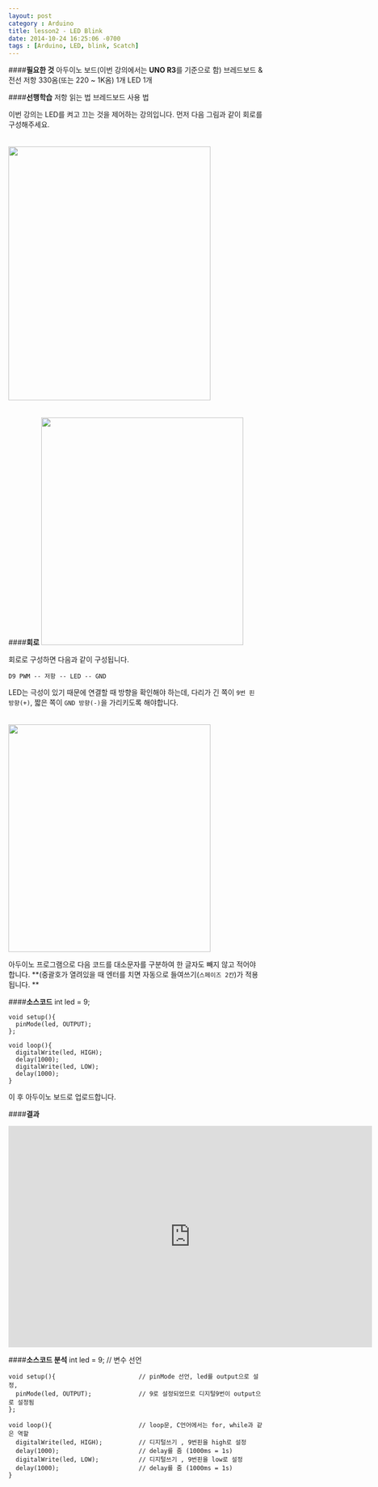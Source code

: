 ```yaml
---
layout: post
category : Arduino
title: lesson2 - LED Blink
date: 2014-10-24 16:25:06 -0700
tags : [Arduino, LED, blink, Scatch]
---
```


####**필요한 것**
    아두이노 보드(이번 강의에서는 **UNO R3**를 기준으로 함)
    브레드보드 & 전선
    저항 330옴(또는 220 ~ 1K옴) 1개
    LED 1개
    
####**선행학습**
    저항 읽는 법
    브레드보드 사용 법
    
이번 강의는 LED를 켜고 끄는 것을 제어하는 강의입니다.
먼저 다음 그림과 같이 회로를 구성해주세요.

<img class="irc_mi" style="margin-top: 20px;" src="https://lh3.googleusercontent.com/-LCUy3w9ySW4/VFZPurV5wII/AAAAAAAAADQ/uOPnzjhG_OU/w496-h623-no/led1.png" width="400" height="502">

####**회로**
<img class="irc_mi" style="margin-top: 20px;" src="https://lh5.googleusercontent.com/-S6Ks1PWA5wc/VFZPumwjYaI/AAAAAAAAADE/mAkL4BMQccg/w555-h623-no/led2.png" width="400" height="450">

회로로 구성하면 다음과 같이 구성됩니다.
    
    D9 PWM -- 저항 -- LED -- GND
    
LED는 극성이 있기 때문에 연결할 때 방향을 확인해야 하는데, 다리가 긴 쪽이 `9번 핀 방향(+)`, 짧은 쪽이 `GND 방향(-)`을 가리키도록 해야합니다.

<img class="irc_mi" style="margin-top: 20px;" src="https://lh5.googleusercontent.com/-fnffaq6NDgA/VFZPujDEqVI/AAAAAAAAADA/6SOJiOuaM9w/w500-h600-no/led3.png" width="400" height="450">

아두이노 프로그램으로 다음 코드를 대소문자를 구분하여 한 글자도 빼지 않고 적어야 합니다.
**(중괄호가 열려있을 때 엔터를 치면 자동으로 들여쓰기(`스페이즈 2칸`)가 적용됩니다. **

####**소스코드**
    int led = 9;
    
    void setup(){
      pinMode(led, OUTPUT);
    };
    
    void loop(){
      digitalWrite(led, HIGH);
      delay(1000);
      digitalWrite(led, LOW);
      delay(1000);
    }

이 후 아두이노 보드로 업로드합니다.

####**결과**
<iframe width="720" height="438" src="http://serviceapi.nmv.naver.com/flash/convertIframeTag.nhn?vid=D95EDE81AB92D7B133CF6ADFD10800810E81&outKey=V1278f1edd080349b692d977d5a4b782b337421e889b2d4ccecb6977d5a4b782b3374" frameborder="no" scrolling="no"></iframe>

####**소스코드 분석**
    int led = 9;                        // 변수 선언
    
    void setup(){                       // pinMode 선언, led를 output으로 설정, 
      pinMode(led, OUTPUT);             // 9로 설정되었므로 디지털9번이 output으로 설정됨
    };
    
    void loop(){                        // loop문, C언어에서는 for, while과 같은 역할
      digitalWrite(led, HIGH);          // 디지털쓰기 , 9번핀을 high로 설정
      delay(1000);                      // delay를 줌 (1000ms = 1s)
      digitalWrite(led, LOW);           // 디지털쓰기 , 9번핀을 low로 설정
      delay(1000);                      // delay를 줌 (1000ms = 1s)
    }


